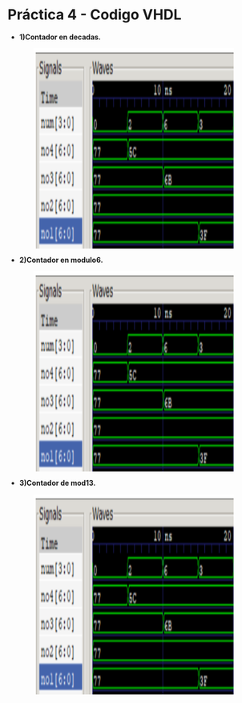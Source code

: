 # Práctica 4 - Codigo VHDL

- **1)Contador en decadas.** 
<p align="center">
  <img src="https://github.com/EdisonAltamirano/Advanced-Digital-Systems-Laboratory/blob/master/Practica_4_simulacion/docs/Simulacion.png" width="400" height="400" align="center"/>
</p>

- **2)Contador en modulo6.** 
<p align="center">
  <img src="https://github.com/EdisonAltamirano/Advanced-Digital-Systems-Laboratory/blob/master/Practica_4_simulacion/docs/Simulacion.png" width="400" height="400" align="center"/>
</p>

- **3)Contador de mod13.** 
<p align="center">
  <img src="https://github.com/EdisonAltamirano/Advanced-Digital-Systems-Laboratory/blob/master/Practica_4_simulacion/docs/Simulacion.png" width="400" height="400" align="center"/>
</p>
